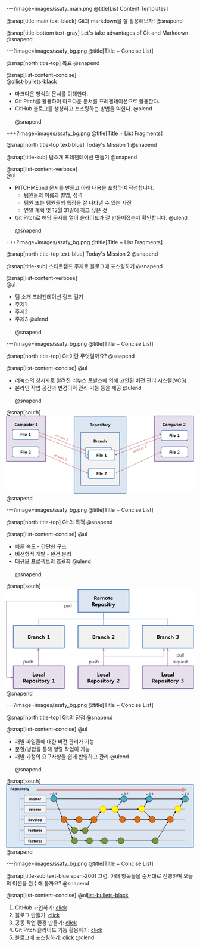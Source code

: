 ---?image=images/ssafy_main.png
@title[List Content Templates]

@snap[title-main text-black]
Git과 markdown을 잘 활용해보자!
@snapend

@snap[title-bottom text-gray]
Let's take advantages of Git and Markdown
@snapend

---?image=images/ssafy_bg.png
@title[Title + Concise List]

@snap[north title-top]
목표
@snapend

@snap[list-content-concise]
<br>
@ol[list-bullets-black](false)
- 마크다운 형식의 문서를 이해한다.
- Git Pitch를 활용하여 마크다운 문서를 프레젠테이션으로 활용한다.
- GitHub 블로그를 생성하고 포스팅하는 방법을 익힌다.
@olend
<br><br>
@snapend

+++?image=images/ssafy_bg.png
@title[Title + List Fragments]

@snap[north title-top text-blue]
Today's Mission 1
@snapend

@snap[title-sub]
팀소개 프레젠테이션 만들기
@snapend

@snap[list-content-verbose]
<br>
@ul[](false)
* PITCHME.md 문서를 만들고 아래 내용을 포함하여 작성합니다.
  * 팀원들의 이름과 별명, 성격
  * 팀원 또는 팀원들의 특징을 잘 나타낼 수 있는 사진 
  * 연말 계획 및 12월 31일에 하고 싶은 것
* Git Pitch로 해당 문서를 열어 슬라이드가 잘 만들어졌는지 확인합니다. 
@ulend
<br><br>
@snapend

+++?image=images/ssafy_bg.png
@title[Title + List Fragments]

@snap[north title-top text-blue]
Today's Mission 2
@snapend

@snap[title-sub]
스타트캠프 주제로 블로그에 포스팅하기
@snapend

@snap[list-content-verbose]
<br>
@ul[](false)
* 팀 소개 프레젠테이션 링크 걸기
* 주제1
* 주제2
* 주제3
@ulend
<br><br>
@snapend

---?image=images/ssafy_bg.png
@title[Title + Concise List]

@snap[north title-top]
Git이란 무엇일까요?
@snapend

@snap[list-content-concise]
@ul[](false)
- 리눅스의 창시자로 알려진 리누스 토발즈에 의해 고안된 버전 관리 시스템(VCS)
- 온라인 작업 공간과 변경이력 관리 기능 등을 제공
@ulend
<br><br>
@snapend

@snap[south]
![What is Git](images/what_is_git.png)
@snapend

---?image=images/ssafy_bg.png
@title[Title + Concise List]

@snap[north title-top]
Git의 목적
@snapend

@snap[list-content-concise]
@ul[](false)
- 빠른 속도        - 간단한 구조 
- 비선형적 개발    - 완전 분리 
- 대규모 프로젝트의 효율화
@ulend
<br><br>
@snapend

@snap[south]
![Purpose of Git](images/purpose_of_git.png)
@snapend

---?image=images/ssafy_bg.png
@title[Title + Concise List]

@snap[north title-top]
Git의 장점
@snapend

@snap[list-content-concise]
@ul[](false)
- 개별 파일들에 대한 버전 관리가 가능
- 분할/병합을 통해 병렬 작업이 가능
- 개발 과정의 요구사항을 쉽게 반영하고 관리
@ulend
<br><br>
@snapend

@snap[south]
![Pros of VCS](images/pros_of_vcs.png)
@snapend

---?image=images/ssafy_bg.png
@title[Title + Concise List]

@snap[title-sub text-blue span-200]
그럼, 아래 항목들을 순서대로 진행하며 오늘의 미션을 완수해 볼까요?
@snapend

@snap[list-content-concise]
@ol[list-bullets-black](false)
1. GitHub 가입하기: [click](https://ssafy2018.github.io/public/Join-GitHub/)
2. 블로그 만들기: [click](https://ssafy2018.github.io/public/Add-Collaborator/) 
3. 공동 작업 환경 만들기: [click](https://ssafy2018.github.io/public/Slideshow-with-GitPitch/)
4. Git Pitch 슬라이드 기능 활용하기: [click](https://ssafy2018.github.io/public/Create-Page-with-Theme/) 
5. 블로그에 포스팅하기: [click](https://ssafy2018.github.io/public/Posting-on-Your-Blog/)
@olend
<br><br>

